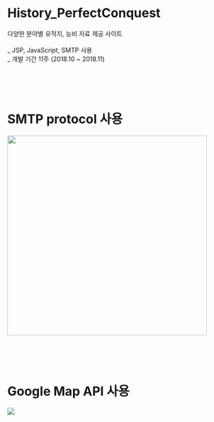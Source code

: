 # History_PerfectConquest
다양한 분야별 유적지, 능비 자료 제공 사이트<br><br>
_ JSP, JavaScript, SMTP 사용<br>
_ 개발 기간 11주 (2018.10 ~ 2018.11)<br>


<br><br><br>
# SMTP protocol 사용
<div>
  <img width='450' src='https://user-images.githubusercontent.com/38337323/65886990-46191200-e3d8-11e9-8916-f88b8d2bfee7.png'>
</div>

<br><br><br>
# Google Map API 사용
<div>
  <img wdith='450' src='https://user-images.githubusercontent.com/38337323/65886991-46191200-e3d8-11e9-91d8-16b3965c6294.png'>
</div>
